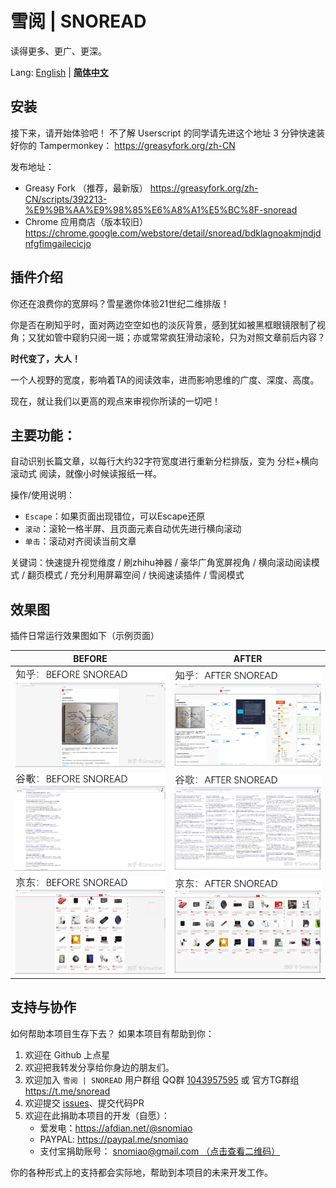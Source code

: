# 雪阅 | SNOREAD

读得更多、更广、更深。

Lang: [English](./README.md) | __[简体中文](./README_zh-CN.md)__

## 安装
接下来，请开始体验吧！
不了解 Userscript 的同学请先进这个地址 3 分钟快速装好你的 Tampermonkey： https://greasyfork.org/zh-CN
​

发布地址：
- Greasy Fork （推荐，最新版） https://greasyfork.org/zh-CN/scripts/392213-%E9%9B%AA%E9%98%85%E6%A8%A1%E5%BC%8F-snoread
- Chrome 应用商店（版本较旧） https://chrome.google.com/webstore/detail/snoread/bdklagnoakmjndjdnfgfimgailecicjo

## 插件介绍

你还在浪费你的宽屏吗？雪星邀你体验21世纪二维排版！

你是否在刷知乎时，面对两边空空如也的淡灰背景，感到犹如被黑框眼镜限制了视角；又犹如管中窥豹只阅一斑；亦或常常疯狂滑动滚轮，只为对照文章前后内容？

**时代变了，大人！**

一个人视野的宽度，影响着TA的阅读效率，进而影响思维的广度、深度、高度。

现在，就让我们以更高的观点来审视你所读的一切吧！

## 主要功能：

自动识别长篇文章，以每行大约32字符宽度进行重新分栏排版，变为 分栏+横向滚动式 阅读，就像小时候读报纸一样。

操作/使用说明：
- `Escape`：如果页面出现错位，可以Escape还原
- `滚动`：滚轮一格半屏、且页面元素自动优先进行横向滚动
- `单击`：滚动对齐阅读当前文章

关键词：快速提升视觉维度 / 刷zhihu神器 / 豪华广角宽屏视角 / 横向滚动阅读模式 / 翻页模式 / 充分利用屏幕空间 / 快阅速读插件 / 雪阅模式

## 效果图

插件日常运行效果图如下（示例页面）

|BEFORE | AFTER |
|-|-|
| ![知乎_BEFORE](知乎：BEFORE%20SNOREAD.png) | ![知乎_AFTER](知乎：AFTER%20SNOREAD.png) | 
| ![Google_BEFORE](Google：BEFORE%20SNOREAD.png) | ![Google_AFTER](Google：AFTER%20SNOREAD.png)|
| ![京东_BEFORE](京东：BEFORE%20SNOREAD.png) | ![京东_AFTER](京东：AFTER%20SNOREAD.png) |

## 支持与协作

如何帮助本项目生存下去？ 如果本项目有帮助到你：
1. 欢迎在 Github 上点星
2. 欢迎把我转发分享给你身边的朋友们。
3. 欢迎加入 `雪阅 | SNOREAD` 用户群组 QQ群 [1043957595](https://jq.qq.com/?_wv=1027&k=3FfrFu7X) 或 官方TG群组 https://t.me/snoread
4. 欢迎提交 [issues]( https://github.com/snomiao/CapsLockX/issues )、提交代码PR
5. 欢迎在此捐助本项目的开发（自愿）：
   - 爱发电：https://afdian.net/@snomiao
   - PAYPAL: https://paypal.me/snomiao
   - 支付宝捐助账号： [snomiao@gmail.com （点击查看二维码）](./支付宝捐助.png)

你的各种形式上的支持都会实际地，帮助到本项目的未来开发工作。
